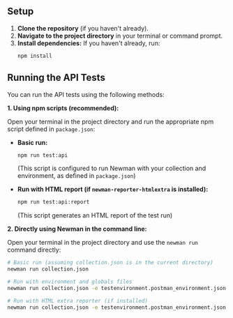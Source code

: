 ## Setup

1.  **Clone the repository** (if you haven't already).
2.  **Navigate to the project directory** in your terminal or command prompt.
3.  **Install dependencies:** If you haven't already, run:
    ```bash
    npm install
    ```

## Running the API Tests

You can run the API tests using the following methods:

**1. Using npm scripts (recommended):**

Open your terminal in the project directory and run the appropriate npm script defined in `package.json`:

* **Basic run:**
    ```bash
    npm run test:api
    ```
    (This script is configured to run Newman with your collection and environment, as defined in `package.json`)

* **Run with HTML report (if `newman-reporter-htmlextra` is installed):**
    ```bash
    npm run test:api:report
    ```
    (This script generates an HTML report of the test run)

**2. Directly using Newman in the command line:**

Open your terminal in the project directory and use the `newman run` command directly:

```bash
# Basic run (assuming collection.json is in the current directory)
newman run collection.json

# Run with environment and globals files
newman run collection.json -e testenvironment.postman_environment.json -g globals.json

# Run with HTML extra reporter (if installed)
newman run collection.json -e testenvironment.postman_environment.json -g globals.json -r htmlextra -reporters cli,htmlextra --reporter-htmlextra-export report.html
